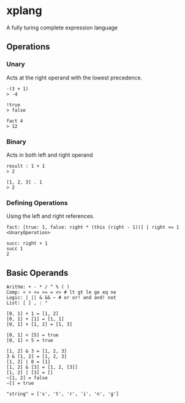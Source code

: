 # xplang

A fully turing complete expression language

## Operations

### Unary

Acts at the right operand with the lowest precedence.

```
-(3 + 1)
> -4

!true
> false

fact 4
> 12
```

### Binary

Acts in both left and right operand

```
result : 1 + 1
> 2

[1, 2, 3] . 1
> 2
```

### Defining Operations

Using the left and right references.

```
fact: [true: 1, false: right * (this (right - 1))] | right <= 1
<UnaryOperation>

succ: right + 1
succ 1
2
```

## Basic Operands

```
Arithm: + - * / ^ % ( ) 
Comp: < > <= >= = <> # lt gt le ge eq ne
Logic: | || & && ~ # or or! and and! not
List: [ ] , : "

[0, 1] + 1 = [1, 2]
[0, 1] + [1] = [1, 1]
[0, 1] + [1, 2] = [1, 3]

[0, 1] < [5] = true
[0, 1] < 5 = true

[1, 2] & 3 = [1, 2, 3]
3 & [1, 2] = [1, 2, 3]
[1, 2] | 0 = [1]
[1, 2] & [3] = [1, 2, [3]]
[1, 2] | [3] = []
~[1, 2] = false
~[] = true

"string" = ['s', 't', 'r', 'i', 'n', 'g']
```
